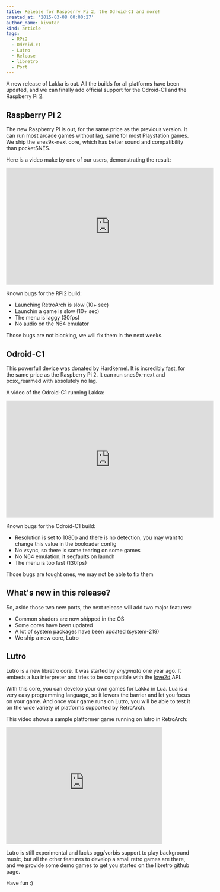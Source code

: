 ```yaml
---
title: Release for Raspberry Pi 2, the Odroid-C1 and more!
created_at: '2015-03-08 00:00:27'
author_name: kivutar
kind: article
tags:
  - RPi2
  - Odroid-c1
  - Lutro
  - Release
  - libretro
  - Port
---
```


A new release of Lakka is out. All the builds for all platforms have been updated, and we can finally add official support for the Odroid-C1 and the Raspberry Pi 2.

## Raspberry Pi 2

The new Raspberry Pi is out, for the same price as the previous version. It can run most arcade games without lag, same for most Playstation games.
We ship the snes9x-next core, which has better sound and compatibility than pocketSNES.

Here is a video make by one of our users, demonstrating the result:

<iframe width="560" height="315" src="https://www.youtube.com/embed/R8FuEXmL34s" frameborder="0" allowfullscreen></iframe>

Known bugs for the RPi2 build:

 * Launching RetroArch is slow (10+ sec)
 * Launchin a game is slow (10+ sec)
 * The menu is laggy (30fps)
 * No audio on the N64 emulator

Those bugs are not blocking, we will fix them in the next weeks.

## Odroid-C1

This powerfull device was donated by Hardkernel. It is incredibly fast, for the same price as the Raspberry Pi 2. It can run snes9x-next and pcsx_rearmed with absolutely no lag.

A video of the Odroid-C1 running Lakka:

<iframe width="560" height="315" src="https://www.youtube.com/embed/ZFWbEIA7w8Q" frameborder="0" allowfullscreen></iframe>

Known bugs for the Odroid-C1 build:

 * Resolution is set to 1080p and there is no detection, you may want to change this value in the booloader config
 * No vsync, so there is some tearing on some games
 * No N64 emulation, it segfaults on launch
 * The menu is too fast (130fps)

Those bugs are tought ones, we may not be able to fix them

## What's new in this release?

So, aside those two new ports, the next release will add two major features:

 * Common shaders are now shipped in the OS
 * Some cores have been updated
 * A lot of system packages have been updated (system-219)
 * We ship a new core, Lutro

## Lutro

Lutro is a new libretro core. It was started by *enygmata* one year ago. It embeds a lua interpreter and tries to be compatible with the [love2d](https://love2d.org/) API.

With this core, you can develop your own games for Lakka in Lua. Lua is a very easy programming language, so it lowers the barrier and let you focus on your game. And once your game runs on Lutro, you will be able to test it on the wide variety of platforms supported by RetroArch.

This video shows a sample platformer game running on lutro in RetroArch:

<iframe width="420" height="315" src="https://www.youtube.com/embed/n6eLX_GPXGg" frameborder="0" allowfullscreen></iframe>

Lutro is still experimental and lacks ogg/vorbis support to play background music, but all the other features to develop a small retro games are there, and we provide some demo games to get you started on the libretro github page.

Have fun :)
